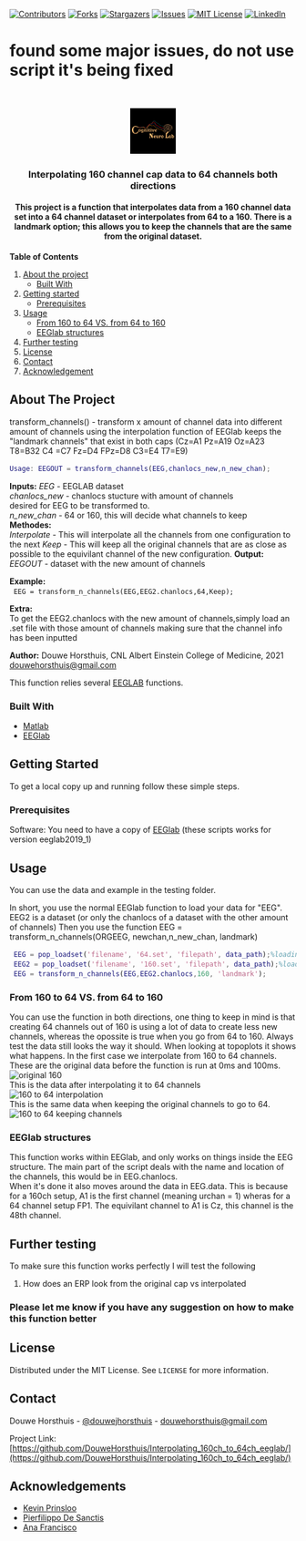 [![Contributors][contributors-shield]][contributors-url]
[![Forks][forks-shield]][forks-url]
[![Stargazers][stars-shield]][stars-url]
[![Issues][issues-shield]][issues-url]
[![MIT License][license-shield]][license-url]
[![LinkedIn][linkedin-shield]][linkedin-url]

# found some major issues, do not use script it's being fixed
<br />
<p align="center">
  <a href="https://github.com/DouweHorsthuis/Interpolating_160ch_to_64ch_eeglab/">
    <img src="images/logo.jpeg" alt="Logo" width="80" height="80">
  </a> 

<h3 align="center">Interpolating 160 channel cap data to 64 channels both directions</h3>

<h4 align="center">This project is a function that interpolates data from a 160 channel data set into a 64 channel dataset or interpolates from 64 to a 160. There is a landmark option; this allows you to keep the channels that are the same from the original dataset.</h4>


**Table of Contents**
  
1. [About the project](#about-the-project)
    - [Built With](#built-with)
2. [Getting started](#getting-started)
    - [Prerequisites](#prerequisites)  
3. [Usage](#usage)
    - [From 160 to 64 VS. from 64 to 160](#from-160-to-64-vs.-from-64-to-160)
    - [EEGlab structures](#eeglab-structures)
3. [Further testing](#further-testing)
3. [License](#license)
3. [Contact](#contact)
3. [Acknowledgement](#acknowledgement)





<!-- ABOUT THE PROJECT -->
## About The Project

transform_channels() - transform x amount of channel data into different amount of channels using the interpolation function of EEGlab keeps the "landmark channels" that exist in both caps (Cz=A1 Pz=A19 Oz=A23 T8=B32 C4 =C7 Fz=D4 FPz=D8 C3=E4 T7=E9)

```matlab
Usage: EEGOUT = transform_channels(EEG,chanlocs_new,n_new_chan);
``` 
**Inputs:** 
  *EEG*             -   EEGLAB dataset  
  *chanlocs_new*    -   chanlocs stucture with amount of channels  
                        desired for EEG to be transformed to.  
  *n_new_chan*      -   64 or 160, this will decide what channels to keep  
**Methodes:**  
  *Interpolate*       -   This will interpolate all the channels from one configuration to the next
  *Keep*              -   This will keep all the original channels that are as close as possible to the equivilant channel of the new configuration.
**Output:**  
  *EEGOUT*          -   dataset with the new amount of channels  

**Example:**  
``` EEG = transform_n_channels(EEG,EEG2.chanlocs,64,Keep);```

**Extra:**  
To get the EEG2.chanlocs with the new amount of channels,simply load an .set file with those amount of channels making sure that the channel info has been inputted

**Author:** Douwe Horsthuis, CNL Albert Einstein College of Medicine, 2021 douwehorsthuis@gmail.com

This function relies several [EEGLAB](https://sccn.ucsd.edu/eeglab/index.php) functions.


### Built With

* [Matlab](https://www.mathworks.com/)
* [EEGlab](https://sccn.ucsd.edu/eeglab/index.php)



<!-- GETTING STARTED -->
## Getting Started

To get a local copy up and running follow these simple steps.

### Prerequisites

Software: You need to have a copy of [EEGlab](https://sccn.ucsd.edu/eeglab/download.php) (these scripts works for version eeglab2019_1)


<!-- USAGE EXAMPLES -->
## Usage
You can use the data and example in the testing folder. 

In short, you use the normal EEGlab function to load your data for "EEG". EEG2 is a dataset (or only the chanlocs of a dataset with the other amount of channels)
Then you use the function EEG = transform_n_channels(ORGEEG, newchan,n_new_chan, landmark)

```matlab
 EEG = pop_loadset('filename', '64.set', 'filepath', data_path);%loading participant file with 160 channels
 EEG2 = pop_loadset('filename', '160.set', 'filepath', data_path);%loading participant file with 64 channels
 EEG = transform_n_channels(EEG,EEG2.chanlocs,160, 'landmark');
```

### From 160 to 64 VS. from 64 to 160

You can use the function in both directions, one thing to keep in mind is that creating 64 channels out of 160 is using a lot of data to create less new channels, whereas the opossite is true when you go from 64 to 160. Always test the data still looks the way it should. When looking at topoplots it shows what happens. In the first case we interpolate from 160 to 64 channels. These are the original data before the function is run at 0ms and 100ms.  
![original 160](https://github.com/DouweHorsthuis/Interpolating_160ch_to_64ch_eeglab/blob/main/images/original_160.jpg)  
This is the data after interpolating it to 64 channels  
![160 to 64 interpolation](https://github.com/DouweHorsthuis/Interpolating_160ch_to_64ch_eeglab/blob/main/images/inter_160_inter.jpg)  
This is the same data when keeping the original channels to go to 64.  
![160 to 64 keeping channels](https://github.com/DouweHorsthuis/Interpolating_160ch_to_64ch_eeglab/blob/main/images/keep_160.jpg)
  
### EEGlab structures

This function works within EEGlab, and only works on things inside the EEG structure. The main part of the script deals with the name and location of the channels, this would be in EEG.chanlocs.  
When it's done it also moves around the data in EEG.data. This is because for a 160ch setup, A1 is the first channel (meaning urchan = 1) wheras for a 64 channel setup FP1. The equivilant channel to A1 is Cz, this channel is the 48th channel.  


## Further testing

To make sure this function works perfectly I will test the following
1.  How does an ERP look from the original cap vs interpolated


### Please let me know if you have any suggestion on how to make this function better

<!-- LICENSE -->
## License

Distributed under the MIT License. See `LICENSE` for more information.



<!-- CONTACT -->
## Contact

Douwe Horsthuis - [@douwejhorsthuis](https://twitter.com/douwejhorsthuis) - douwehorsthuis@gmail.com

Project Link: [https://github.com/DouweHorsthuis/Interpolating_160ch_to_64ch_eeglab/](https://github.com/DouweHorsthuis/Interpolating_160ch_to_64ch_eeglab/)


## Acknowledgements

* [Kevin Prinsloo](https://github.com/kevinprinsloo)
* [Pierfilippo De Sanctis](https://github.com/orgs/CognitiveNeuroLab/people/pdesanctis)
* [Ana Francisco](https://github.com/anafrancisco)


[contributors-shield]: https://img.shields.io/github/contributors/DouweHorsthuis/Interpolating_160ch_to_64ch_eeglab.svg?style=for-the-badge
[contributors-url]: https://github.com/DouweHorsthuis/Interpolating_160ch_to_64ch_eeglab/graphs/contributors
[forks-shield]: https://img.shields.io/github/forks/DouweHorsthuis/Interpolating_160ch_to_64ch_eeglab.svg?style=for-the-badge
[forks-url]: https://github.com/DouweHorsthuis/Interpolating_160ch_to_64ch_eeglab/network/members
[stars-shield]: https://img.shields.io/github/stars/DouweHorsthuis/Interpolating_160ch_to_64ch_eeglab.svg?style=for-the-badge
[stars-url]: https://github.com/DouweHorsthuis/Interpolating_160ch_to_64ch_eeglab/stargazers
[issues-shield]: https://img.shields.io/github/issues/DouweHorsthuis/Interpolating_160ch_to_64ch_eeglab.svg?style=for-the-badge
[issues-url]: https://github.com/DouweHorsthuis/Interpolating_160ch_to_64ch_eeglab/issues
[license-shield]: https://img.shields.io/github/license/DouweHorsthuis/Interpolating_160ch_to_64ch_eeglab.svg?style=for-the-badge
[license-url]: https://github.com/DouweHorsthuis/Interpolating_160ch_to_64ch_eeglab/blob/master/LICENSE.txt
[linkedin-shield]: https://img.shields.io/badge/-LinkedIn-black.svg?style=for-the-badge&logo=linkedin&colorB=555
[linkedin-url]: https://linkedin.com/in/douwe-horsthuis-725bb9188
